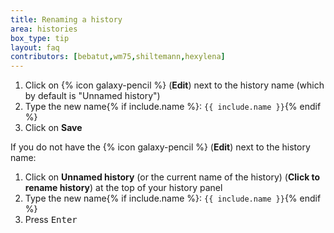 ```yaml
---
title: Renaming a history
area: histories
box_type: tip
layout: faq
contributors: [bebatut,wm75,shiltemann,hexylena]
---
```



1. Click on {% icon galaxy-pencil %} (**Edit**) next to the history name (which by default is "Unnamed history")
2. Type the new name{% if include.name %}: `{{ include.name }}`{% endif %}
3. Click on **Save**

If you do not have the {% icon galaxy-pencil %} (**Edit**) next to the history name:

1. Click on **Unnamed history** (or the current name of the history) (**Click to rename history**) at the top of your history panel
2. Type the new name{% if include.name %}: `{{ include.name }}`{% endif %}
3. Press <kbd>Enter</kbd>